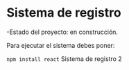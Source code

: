 <h1>Sistema de registro</h1>

-Estado del proyecto: en construcción.

Para ejecutar el sistema debes poner:

```npm install react```
Sistema de registro 2
